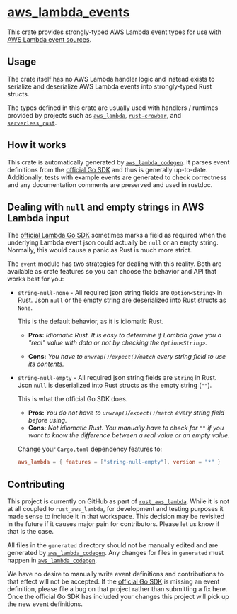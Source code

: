 # [aws_lambda_events](https://github.com/srijs/rust-aws-lambda/tree/master/aws_lambda_events)

This crate provides strongly-typed AWS Lambda event types for use with [AWS Lambda event sources](https://docs.aws.amazon.com/lambda/latest/dg/invoking-lambda-function.html).

## Usage

The crate itself has no AWS Lambda handler logic and instead exists to serialize
and deserialize AWS Lambda events into strongly-typed Rust structs.

The types
defined in this crate are usually used with handlers / runtimes provided by
projects such as [`aws_lambda`](https://github.com/srijs/rust-aws-lambda),
[`rust-crowbar`](https://github.com/ilianaw/rust-crowbar), and [`serverless_rust`](https://github.com/softprops/serverless-rust).

## How it works

This crate is automatically generated by [`aws_lambda_codegen`](https://github.com/srijs/rust-aws-lambda/tree/master/aws_lambda_events_codegen). It parses event definitions from the [official Go SDK](https://github.com/aws/aws-lambda-go/tree/master/events) and thus is generally up-to-date. Additionally, tests with example events are generated to check correctness and any documentation comments are preserved and used in rustdoc.

## Dealing with `null` and empty strings in AWS Lambda input

The [official Lambda Go SDK](https://github.com/aws/aws-lambda-go/tree/master/events) sometimes marks a field as required when the underlying Lambda event json could actually be `null` or an empty string. Normally, this would cause a panic as Rust is much more strict.

The `event` module has two strategies for dealing with this reality. Both
are available as crate features so you can choose the behavior and API that works best for you:

- `string-null-none` - All required json string fields are `Option<String>` in Rust. Json `null` or the empty string are deserialized into Rust structs as `None`.

  This is the default behavior, as it is idiomatic Rust.

  - **Pros:** _Idiomatic Rust. It is easy to determine if Lambda gave you a "real" value with data or not by checking the `Option<String>`._

  - **Cons:** _You have to `unwrap()`/`expect()`/`match` every string field to use its contents._

- `string-null-empty` - All required json string fields are `String` in Rust. Json `null` is deserialized into Rust structs as the empty string (`""`).

  This is what the official Go SDK does.

  - **Pros:** _You do not have to `unwrap()`/`expect()`/`match` every string field before using._
  - **Cons:** _Not idiomatic Rust. You manually have to check for `""` if you want to know the difference between a real value or an empty value._

  Change your `Cargo.toml` dependency features to:

  ```toml
  aws_lambda = { features = ["string-null-empty"], version = "*" }
  ```

## Contributing

This project is currently on GitHub as part of [`rust_aws_lambda`](https://github.com/srijs/rust-aws-lambda/tree/master/aws_lambda_events). While it is not at all coupled to `rust_aws_lambda`, for development and testing purposes it made sense to include it in that workspace. This decision may be revisited in the future if it causes major pain for contributors. Please let us know if that is the case.

All files in the `generated` directory should not be manually edited and are generated by [`aws_lambda_codegen`](https://github.com/srijs/rust-aws-lambda/tree/master/aws_lambda_events_codegen). Any changes for files in `generated` must happen in [`aws_lambda_codegen`](https://github.com/srijs/rust-aws-lambda/tree/master/aws_lambda_events_codegen).

We have no desire to manually write event definitions and contributions to that effect will not be accepted. If the [official Go SDK](https://github.com/aws/aws-lambda-go/tree/master/events) is missing an event definition, please file a bug on that project rather than submitting a fix here. Once the official Go SDK has included your changes this project will pick up the new event definitions.
